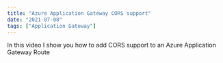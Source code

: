 ```yaml
---
title: "Azure Application Gateway CORS support"
date: "2021-07-08"
tags: ["Application Gateway"]
---
```


  

In this video I show you how to add CORS support to an Azure Application Gateway Route

